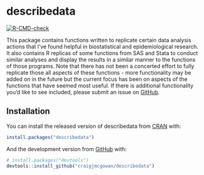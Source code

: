 
<!-- README.md is generated from README.Rmd. Please edit that file -->

# describedata

<!-- badges: start -->

[![R-CMD-check](https://github.com/craigjmcgowan/describedata/actions/workflows/R-CMD-check.yaml/badge.svg)](https://github.com/craigjmcgowan/describedata/actions/workflows/R-CMD-check.yaml)
<!-- badges: end -->

This package contains functions written to replicate certain data
analysis actions that I’ve found helpful in biostatistical and
epidemiological research. It also contains R replicas of some functions
from SAS and Stata to conduct similar analyses and display the results
in a similar manner to the functions of those programs. Note that there
has not been a concerted effort to fully replicate those all aspects of
these functions - more functionality may be added on in the future but
the current focus has been on aspects of the functions that have seemed
most useful. If there is additional functionality you’d like to see
included, please submit an issue on
[GitHub](https://github.com/craigjmcgowan/describedata).

## Installation

You can install the released version of describedata from
[CRAN](https://CRAN.R-project.org) with:

``` r
install.packages("describedata")
```

And the development version from [GitHub](https://github.com/) with:

``` r
# install.packages("devtools")
devtools::install_github("craigjmcgowan/describedata")
```
